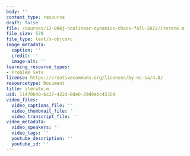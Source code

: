 ```yaml
---
body: ''
content_type: resource
draft: false
file: /courses/12-006j-nonlinear-dynamics-chaos-fall-2022/iterate.m
file_size: 570
file_type: text/x-objcsrc
image_metadata:
  caption: ''
  credit: ''
  image-alt: ''
learning_resource_types:
- Problem Sets
license: https://creativecommons.org/licenses/by-nc-sa/4.0/
resourcetype: Document
title: iterate.m
uid: 11470b40-6c27-422d-8de0-29d9abc45364
video_files:
  video_captions_file: ''
  video_thumbnail_file: ''
  video_transcript_file: ''
video_metadata:
  video_speakers: ''
  video_tags: ''
  youtube_description: ''
  youtube_id: ''
---
```

